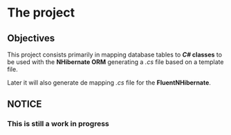 # The project

## Objectives

This  project consists primarily in mapping database tables to ___C#_ classes__ to be used with the __NHibernate ORM__ generating a _.cs_ file based on a template file.

Later it will also generate de mapping _.cs_ file for the __FluentNHibernate__.

## NOTICE

### This is still a work in progress